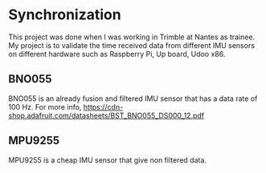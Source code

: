 # Synchronization
This project was done when I was working in Trimble at Nantes as trainee. My project is to validate the time received data from different IMU sensors on different hardware such as Raspberry Pi, Up board, Udoo x86. 
## BNO055 
BNO055 is an already fusion and filtered IMU sensor that has a data rate of 100 Hz. For more info, https://cdn-shop.adafruit.com/datasheets/BST_BNO055_DS000_12.pdf
## MPU9255
MPU9255 is a cheap IMU sensor that give non filtered data.
